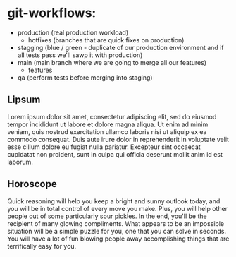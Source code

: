 # git-workflows:

- production (real production workload)
    - hotfixes (branches that are quick fixes on production)
- stagging (blue / green - duplicate of our production environment and if all tests pass we'll sawp it with production)
- main (main branch where we are going to merge all our features)
    - features
- qa (perform tests before merging into staging)

## Lipsum

Lorem ipsum dolor sit amet, consectetur adipiscing elit, sed do eiusmod tempor incididunt ut labore et dolore magna aliqua. Ut enim ad minim veniam, quis nostrud exercitation ullamco laboris nisi ut aliquip ex ea commodo consequat. Duis aute irure dolor in reprehenderit in voluptate velit esse cillum dolore eu fugiat nulla pariatur. Excepteur sint occaecat cupidatat non proident, sunt in culpa qui officia deserunt mollit anim id est laborum.


## Horoscope
Quick reasoning will help you keep a bright and sunny outlook today, and you will be in total control of every move you make. Plus, you will help other people out of some particularly sour pickles. In the end, you'll be the recipient of many glowing compliments. What appears to be an impossible situation will be a simple puzzle for you, one that you can solve in seconds. You will have a lot of fun blowing people away accomplishing things that are terrifically easy for you.